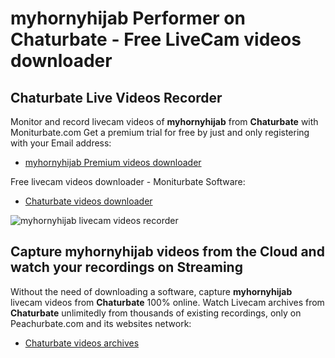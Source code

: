 # myhornyhijab Performer on Chaturbate - Free LiveCam videos downloader

## Chaturbate Live Videos Recorder

Monitor and record livecam videos of **myhornyhijab** from **Chaturbate** with Moniturbate.com
Get a premium trial for free by just and only registering with your Email address:
* [myhornyhijab Premium videos downloader](https://moniturbate.com/request-demo-licence-key.html)

Free livecam videos downloader - Moniturbate Software:
* [Chaturbate videos downloader](https://moniturbate.com/moniturbate-download-software.html)

![myhornyhijab livecam videos recorder](https://peachurnet.com/templates/moniturbate-software.png)


## Capture myhornyhijab videos from the Cloud and watch your recordings on Streaming

Without the need of downloading a software, capture **myhornyhijab** livecam videos from **Chaturbate** 100% online.
Watch Livecam archives from **Chaturbate** unlimitedly from thousands of existing recordings, only on Peachurbate.com and its websites network:
* [Chaturbate videos archives](https://peachurnet.com/)